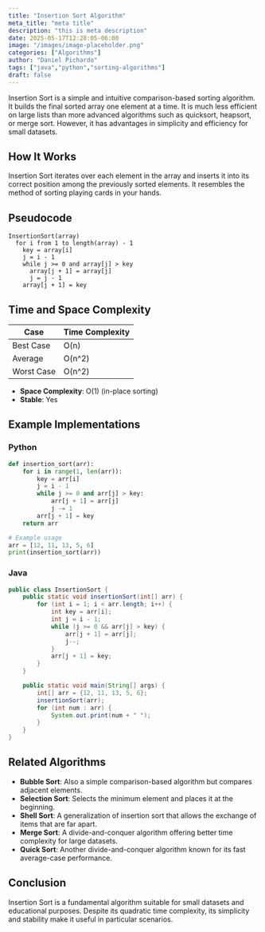 ```yaml
---
title: "Insertion Sort Algorithm"
meta_title: "meta title"
description: "this is meta description"
date: 2025-05-17T12:28:05-06:00
image: "/images/image-placeholder.png"
categories: ["Algorithms"]
author: "Daniel Pichardo"
tags: ["java","python","sorting-algorithms"]
draft: false
---
```



Insertion Sort is a simple and intuitive comparison-based sorting algorithm. It builds the final sorted array one element at a time. It is much less efficient on large lists than more advanced algorithms such as quicksort, heapsort, or merge sort. However, it has advantages in simplicity and efficiency for small datasets.

## How It Works

Insertion Sort iterates over each element in the array and inserts it into its correct position among the previously sorted elements. It resembles the method of sorting playing cards in your hands.

## Pseudocode

```shell
InsertionSort(array)
  for i from 1 to length(array) - 1
    key = array[i]
    j = i - 1
    while j >= 0 and array[j] > key
      array[j + 1] = array[j]
      j = j - 1
    array[j + 1] = key
```

## Time and Space Complexity

| Case       | Time Complexity |
| ---------- | --------------- |
| Best Case  | O(n)            |
| Average    | O(n^2)          |
| Worst Case | O(n^2)          |

* **Space Complexity**: O(1) (in-place sorting)
* **Stable**: Yes

## Example Implementations

### Python

```python
def insertion_sort(arr):
    for i in range(1, len(arr)):
        key = arr[i]
        j = i - 1
        while j >= 0 and arr[j] > key:
            arr[j + 1] = arr[j]
            j -= 1
        arr[j + 1] = key
    return arr

# Example usage
arr = [12, 11, 13, 5, 6]
print(insertion_sort(arr))
```

### Java

```java
public class InsertionSort {
    public static void insertionSort(int[] arr) {
        for (int i = 1; i < arr.length; i++) {
            int key = arr[i];
            int j = i - 1;
            while (j >= 0 && arr[j] > key) {
                arr[j + 1] = arr[j];
                j--;
            }
            arr[j + 1] = key;
        }
    }

    public static void main(String[] args) {
        int[] arr = {12, 11, 13, 5, 6};
        insertionSort(arr);
        for (int num : arr) {
            System.out.print(num + " ");
        }
    }
}
```

## Related Algorithms

* **Bubble Sort**: Also a simple comparison-based algorithm but compares adjacent elements.
* **Selection Sort**: Selects the minimum element and places it at the beginning.
* **Shell Sort**: A generalization of insertion sort that allows the exchange of items that are far apart.
* **Merge Sort**: A divide-and-conquer algorithm offering better time complexity for large datasets.
* **Quick Sort**: Another divide-and-conquer algorithm known for its fast average-case performance.

## Conclusion

Insertion Sort is a fundamental algorithm suitable for small datasets and educational purposes. Despite its quadratic time complexity, its simplicity and stability make it useful in particular scenarios.
